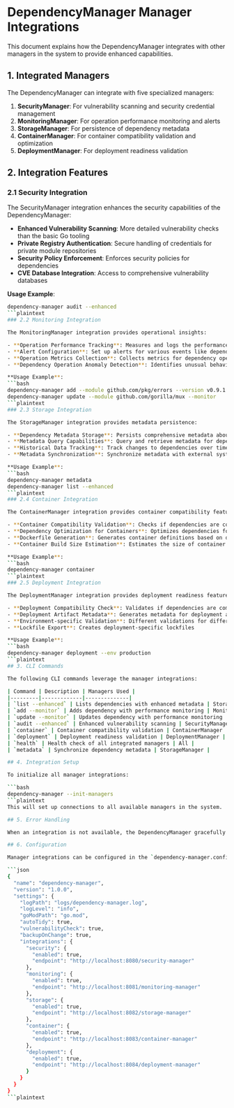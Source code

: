# DependencyManager Manager Integrations

This document explains how the DependencyManager integrates with other managers in the system to provide enhanced capabilities.

## 1. Integrated Managers

The DependencyManager can integrate with five specialized managers:

1. **SecurityManager**: For vulnerability scanning and security credential management
2. **MonitoringManager**: For operation performance monitoring and alerts
3. **StorageManager**: For persistence of dependency metadata
4. **ContainerManager**: For container compatibility validation and optimization
5. **DeploymentManager**: For deployment readiness validation

## 2. Integration Features

### 2.1 Security Integration

The SecurityManager integration enhances the security capabilities of the DependencyManager:

- **Enhanced Vulnerability Scanning**: More detailed vulnerability checks than the basic Go tooling
- **Private Registry Authentication**: Secure handling of credentials for private module repositories
- **Security Policy Enforcement**: Enforces security policies for dependencies
- **CVE Database Integration**: Access to comprehensive vulnerability databases

**Usage Example**:
```bash
dependency-manager audit --enhanced
```plaintext
### 2.2 Monitoring Integration

The MonitoringManager integration provides operational insights:

- **Operation Performance Tracking**: Measures and logs the performance of dependency operations
- **Alert Configuration**: Set up alerts for various events like dependency resolution failures
- **Operation Metrics Collection**: Collects metrics for dependency operations
- **Dependency Operation Anomaly Detection**: Identifies unusual behavior in dependency operations

**Usage Example**:
```bash
dependency-manager add --module github.com/pkg/errors --version v0.9.1 --monitor
dependency-manager update --module github.com/gorilla/mux --monitor
```plaintext
### 2.3 Storage Integration

The StorageManager integration provides metadata persistence:

- **Dependency Metadata Storage**: Persists comprehensive metadata about dependencies
- **Metadata Query Capabilities**: Query and retrieve metadata for dependencies
- **Historical Data Tracking**: Track changes to dependencies over time
- **Metadata Synchronization**: Synchronize metadata with external systems

**Usage Example**:
```bash
dependency-manager metadata
dependency-manager list --enhanced
```plaintext
### 2.4 Container Integration

The ContainerManager integration provides container compatibility features:

- **Container Compatibility Validation**: Checks if dependencies are compatible with containerized environments
- **Dependency Optimization for Containers**: Optimizes dependencies for container environments
- **Dockerfile Generation**: Generates container definitions based on dependencies
- **Container Build Size Estimation**: Estimates the size of container images

**Usage Example**:
```bash
dependency-manager container
```plaintext
### 2.5 Deployment Integration

The DeploymentManager integration provides deployment readiness features:

- **Deployment Compatibility Check**: Validates if dependencies are compatible with target environments
- **Deployment Artifact Metadata**: Generates metadata for deployment artifacts
- **Environment-specific Validation**: Different validations for different environments
- **Lockfile Export**: Creates deployment-specific lockfiles

**Usage Example**:
```bash
dependency-manager deployment --env production
```plaintext
## 3. CLI Commands

The following CLI commands leverage the manager integrations:

| Command | Description | Managers Used |
|---------|-------------|--------------|
| `list --enhanced` | Lists dependencies with enhanced metadata | StorageManager |
| `add --monitor` | Adds dependency with performance monitoring | MonitoringManager |
| `update --monitor` | Updates dependency with performance monitoring | MonitoringManager |
| `audit --enhanced` | Enhanced vulnerability scanning | SecurityManager |
| `container` | Container compatibility validation | ContainerManager |
| `deployment` | Deployment readiness validation | DeploymentManager |
| `health` | Health check of all integrated managers | All |
| `metadata` | Synchronize dependency metadata | StorageManager |

## 4. Integration Setup

To initialize all manager integrations:

```bash
dependency-manager --init-managers
```plaintext
This will set up connections to all available managers in the system.

## 5. Error Handling

When an integration is not available, the DependencyManager gracefully falls back to basic functionality. Error messages will indicate which manager was unavailable.

## 6. Configuration

Manager integrations can be configured in the `dependency-manager.config.json` file:

```json
{
  "name": "dependency-manager",
  "version": "1.0.0",
  "settings": {
    "logPath": "logs/dependency-manager.log",
    "logLevel": "info",
    "goModPath": "go.mod",
    "autoTidy": true,
    "vulnerabilityCheck": true,
    "backupOnChange": true,
    "integrations": {
      "security": {
        "enabled": true,
        "endpoint": "http://localhost:8080/security-manager"
      },
      "monitoring": {
        "enabled": true,
        "endpoint": "http://localhost:8081/monitoring-manager"
      },
      "storage": {
        "enabled": true,
        "endpoint": "http://localhost:8082/storage-manager"
      },
      "container": {
        "enabled": true,
        "endpoint": "http://localhost:8083/container-manager"
      },
      "deployment": {
        "enabled": true,
        "endpoint": "http://localhost:8084/deployment-manager"
      }
    }
  }
}
```plaintext